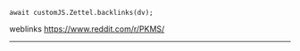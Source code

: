 
```dataviewjs
await customJS.Zettel.backlinks(dv);
```
weblinks https://www.reddit.com/r/PKMS/
___
